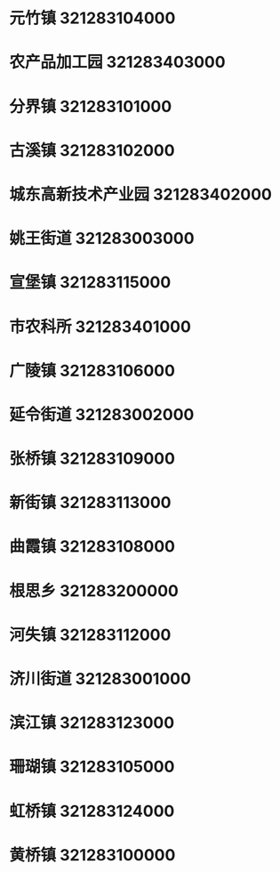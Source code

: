 # 元竹镇 321283104000
# 农产品加工园 321283403000
# 分界镇 321283101000
# 古溪镇 321283102000
# 城东高新技术产业园 321283402000
# 姚王街道 321283003000
# 宣堡镇 321283115000
# 市农科所 321283401000
# 广陵镇 321283106000
# 延令街道 321283002000
# 张桥镇 321283109000
# 新街镇 321283113000
# 曲霞镇 321283108000
# 根思乡 321283200000
# 河失镇 321283112000
# 济川街道 321283001000
# 滨江镇 321283123000
# 珊瑚镇 321283105000
# 虹桥镇 321283124000
# 黄桥镇 321283100000
